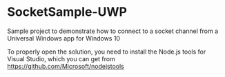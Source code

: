 # SocketSample-UWP
Sample project to demonstrate how to connect to a socket channel from a Universal Windows app for Windows 10

To properly open the solution, you need to install the Node.js tools for Visual Studio, which you can get from https://github.com/Microsoft/nodejstools
